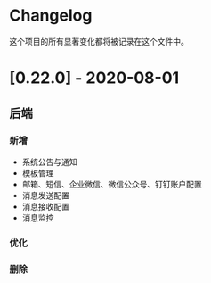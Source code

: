 # Changelog

这个项目的所有显著变化都将被记录在这个文件中。

# [0.22.0] - 2020-08-01

## 后端
### 新增
- 系统公告与通知
- 模板管理
- 邮箱、短信、企业微信、微信公众号、钉钉账户配置
- 消息发送配置
- 消息接收配置
- 消息监控
### 优化


### 删除

